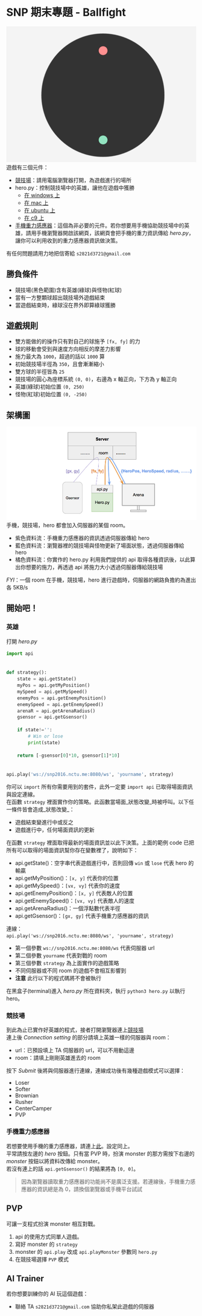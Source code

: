 # SNP 期末專題 - Ballfight

![競技場螢幕截圖](images/arena.png)  
遊戲有三個元件：
- [競技場](http://snp2016.nctu.me/)：請用電腦瀏覽器打開，為遊戲進行的場所
- hero.py：控制競技場中的英雄，讓他在遊戲中獲勝
    - [在 windows 上](install/ballfight-windows.md)
    - [在 mac 上](install/ballfight-mac.md)
    - [在 ubuntu 上](install/ballfight-ubuntu.md)
    - [在 c9 上](install/ballfight-c9.md)
- [手機重力感應器](http://snp2016.nctu.me/gsensor.html)：這個為非必要的元件。若你想要用手機協助競技場中的英雄，請用手機瀏覽器開啟該網頁，該網頁會把手機的重力資訊傳給 _hero.py_，讓你可以利用收到的重力感應器資訊做決策。


有任何問題請用力地把信寄給 `s2821d3721@gmail.com`




## 勝負條件
- 競技場(黑色範圍)含有英雄(綠球)與怪物(紅球)
- 當有一方整顆球超出競技場外遊戲結束
- 當遊戲結束時，綠球沒在界外即算綠球獲勝




## 遊戲規則
- 雙方能做的的操作只有對自己的球施予 `[fx, fy]` 的力
- 球的移動會受到與速度方向相反的摩差力影響
- 施力最大為 `1000`，超過的話以 `1000` 算
- 初始競技場半徑為 `350`，且會漸漸縮小
- 雙方球的半徑皆為 `25`
- 競技場的圓心為座標系統 `(0, 0)`，右邊為 x 軸正向，下方為 y 軸正向
- 英雄(綠球)初始位置 `(0, 250)`
- 怪物(紅球)初始位置 `(0, -250)`




## 架構圖
![架構圖](images/architecture.png)  
手機，競技場，hero 都會加入伺服器的某個 room。  
- 紫色資料流：手機重力感應器的資訊透過伺服器傳給 hero
- 藍色資料流：瀏覽器裡的競技場與怪物更新了場面狀態，透過伺服器傳給 hero
- 橘色資料流：你實作的 hero.py 利用我們提供的 api 取得各種資訊後，以此算出你想要的施力，再透過 api 將施力大小透過伺服器傳給競技場

_FYI_：一個 room 在手機，競技場，hero 進行遊戲時，伺服器的網路負擔約為進出各 5KB/s




## 開始吧！


### 英雄
打開 _hero.py_
```python
import api


def strategy():
    state = api.getState()
    myPos = api.getMyPosition()
    mySpeed = api.getMySpeed()
    enemyPos = api.getEnemyPosition()
    enemySpeed = api.getEnemySpeed()
    arenaR = api.getArenaRadius()
    gsensor = api.getGsensor()

    if state!='':
        # Win or lose
        print(state)

    return [-gsensor[0]*10, gsensor[1]*10]


api.play('ws://snp2016.nctu.me:8080/ws', 'yourname', strategy)
```
你可以 `import` 所有你需要用到的套件，此外一定要 `import api` 已取得場面資訊與設定連線。  
在函數 `strategy` 裡面實作你的策略。此函數當場面_狀態改變_時被呼叫。以下任一條件皆會造成_狀態改變_：  
- 遊戲結束變進行中或反之
- 遊戲進行中，任何場面資訊的更新

在函數 `strategy` 裡面取得最新的場面資訊並以此下決策。上面的範例 code 已把所有可以取得的場面資訊幫你存在變數裡了，說明如下：  
- api.getState()：空字串代表遊戲進行中，否則回傳 `win` 或 `lose` 代表 hero 的輸贏
- api.getMyPosition()：`[x, y]` 代表你的位置
- api.getMySpeed()：`[vx, vy]` 代表你的速度
- api.getEnemyPosition()：`[x, y]` 代表敵人的位置
- api.getEnemySpeed()：`[vx, vy]` 代表敵人的速度
- api.getArenaRadius()：一個浮點數代表半徑
- api.getGsensor()：`[gx, gy]` 代表手機重力感應器的資訊


連線：  
`api.play('ws://snp2016.nctu.me:8080/ws', 'yourname', strategy)`  
- 第一個參數 `ws://snp2016.nctu.me:8080/ws` 代表伺服器 url
- 第二個參數 `yourname` 代表對戰的 room
- 第三個參數 `strategy` 為上面實作的遊戲策略
- 不同伺服器或不同 room 的遊戲不會相互影響到
- __注意__ 此行以下的程式碼將不會被執行


在黑盒子(terminal)進入 _hero.py_ 所在資料夾，執行 `python3 hero.py` 以執行 hero。


### 競技場
到此為止已實作好英雄的程式，接者打開瀏覽器連上[競技場](http://snp2016.nctu.me/)  
連上後 _Connection setting_ 的部分請填上英雄一樣的伺服器與 room： 
- url：已預設填上 TA 伺服器的 url，可以不用動這邊
- room：請填上剛剛英雄進去的 room


按下 _Submit_ 後將與伺服器進行連線，連線成功後有幾種遊戲模式可以選擇：
- Loser
- Softer
- Brownian
- Rusher
- CenterCamper
- PVP


### 手機重力感應器
若想要使用手機的重力感應器，請連上[此](http://snp2016.nctu.me/gsensor.html)。設定同上。  
平常請按左邊的 _hero_ 按鈕。只有當 PVP 時，扮演 monster 的那方需按下右邊的 _monster_ 按鈕以將資料改傳給 monster。  
若沒有連上的話 `api.getGsensor()` 的結果將為 `[0, 0]`。  
> 因為瀏覽器讀取重力感應器的功能尚不是廣泛支援。若連線後，手機重力感應器的資訊總是為 0，請換個瀏覽器或手機平台試試  




## PVP
可讓一支程式扮演 monster 相互對戰。  
1. api 的使用方式同單人遊戲。  
2. 寫好 monster 的 `strategy`  
3. monster 的 `api.play` 改成 `api.playMonster` 參數同 `hero.py`  
4. 在競技場選擇 `PVP` 模式  




## AI Trainer
若你想要訓練你的 AI 玩這個遊戲：  
- 聯絡 TA `s2821d3721@gmail.com` 協助你私架此遊戲的伺服器
